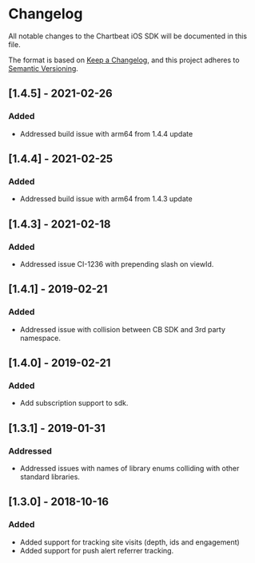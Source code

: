 # Changelog
All notable changes to the Chartbeat iOS SDK  will be documented in this file.

The format is based on [Keep a Changelog](https://keepachangelog.com/en/1.0.0/),
and this project adheres to [Semantic Versioning](https://semver.org/spec/v2.0.0.html).
## [1.4.5] - 2021-02-26
### Added
- Addressed build issue with arm64 from 1.4.4 update
## [1.4.4] - 2021-02-25
### Added
- Addressed build issue with arm64 from 1.4.3 update
## [1.4.3] - 2021-02-18
### Added
- Addressed issue CI-1236 with prepending slash on viewId.
## [1.4.1] - 2019-02-21
### Added
- Addressed issue with collision between CB SDK and 3rd party namespace. 

## [1.4.0] - 2019-02-21
### Added
- Add subscription support to sdk. 

## [1.3.1] - 2019-01-31
### Addressed
- Addressed issues with names of library enums colliding with other standard libraries. 

## [1.3.0] - 2018-10-16
### Added
- Added support for tracking site visits (depth, ids and engagement)
- Added support for push alert referrer tracking. 
